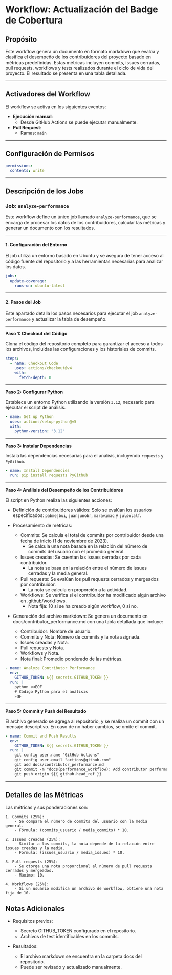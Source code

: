 # Workflow: Actualización del Badge de Cobertura

## Propósito

Este workflow genera un documento en formato markdown que evalúa y clasifica el desempeño de los contribuidores del proyecto basado en métricas predefinidas. Estas métricas incluyen commits, issues cerradas, pull requests, workflows y tests realizados durante el ciclo de vida del proyecto. El resultado se presenta en una tabla detallada.

---

## Activadores del Workflow

El workflow se activa en los siguientes eventos:

- **Ejecución manual**:
  - Desde GitHub Actions se puede ejecutar manualmente.
- **Pull Request**:
  - Ramas: `main`

---

## Configuración de Permisos

```yaml
permissions:
  contents: write
```

---

## Descripción de los Jobs

### Job: `analyze-performance`

Este workflow define un único job llamado `analyze-performance`, que se encarga de procesar los datos de los contribuidores, calcular las métricas y generar un documento con los resultados.

---

#### 1. Configuración del Entorno

El job utiliza un entorno basado en Ubuntu y se asegura de tener acceso al código fuente del repositorio y a las herramientas necesarias para analizar los datos.

```yaml
jobs:
  update-coverage:
    runs-on: ubuntu-latest
```

---

#### 2. Pasos del Job

Este apartado detalla los pasos necesarios para ejecutar el job `analyze-performance` y actualizar la tabla de desempeño.

---

**Paso 1: Checkout del Código**

Clona el código del repositorio completo para garantizar el acceso a todos los archivos, incluidas las configuraciones y los historiales de commits.

```yaml
steps:
  - name: Checkout Code
    uses: actions/checkout@v4
    with:
      fetch-depth: 0
```

---

**Paso 2: Configurar Python**

Establece un entorno Python utilizando la versión `3.12`, necesario para ejecutar el script de análisis.

```yaml
- name: Set up Python
  uses: actions/setup-python@v5
  with:
    python-version: "3.12"
```

---

**Paso 3: Instalar Dependencias**

Instala las dependencias necesarias para el análisis, incluyendo `requests` y `PyGithub`.

```yaml
- name: Install Dependencies
  run: pip install requests PyGithub
```

---

**Paso 4: Análisis del Desempeño de los Contribuidores**

El script en Python realiza las siguientes acciones:

- Definición de contribuidores válidos: Solo se evalúan los usuarios especificados: `pabmejbui`, `juanjunobr`, `maravimaq` y `julsolalf`.

- Procesamiento de métricas:

    - Commits: Se calcula el total de commits por contribuidor desde una fecha de inicio (1 de noviembre de 2023).
        - Se calcula una nota basada en la relación del número de commits del usuario con el promedio general.
    - Issues creadas: Se cuentan las issues cerradas por cada contribuidor.
        - La nota se basa en la relación entre el número de issues cerradas y la media general.
    - Pull requests: Se evalúan los pull requests cerrados y mergeados por contribuidor.
        - La nota se calcula en proporción a la actividad.
    - Workflows: Se verifica si el contribuidor ha modificado algún archivo en .github/workflows.
        - Nota fija: 10 si se ha creado algún workflow, 0 si no.

- Generación del archivo markdown: Se genera un documento en docs/contributor_performance.md con una tabla detallada que incluye:

    - Contribuidor: Nombre de usuario.
    - Commits y Nota: Número de commits y la nota asignada.
    - Issues creadas y Nota.
    - Pull requests y Nota.
    - Workflows y Nota.
    - Nota final: Promedio ponderado de las métricas.

```yaml
- name: Analyze Contributor Performance
  env:
    GITHUB_TOKEN: ${{ secrets.GITHUB_TOKEN }}
  run: |
    python <<EOF
    # Código Python para el análisis
    EOF
```

---

**Paso 5: Commit y Push del Resultado**

El archivo generado se agrega al repositorio, y se realiza un commit con un mensaje descriptivo. En caso de no haber cambios, se omite el commit.

```yaml
- name: Commit and Push Results
  env:
    GITHUB_TOKEN: ${{ secrets.GITHUB_TOKEN }}
  run: |
    git config user.name "GitHub Actions"
    git config user.email "actions@github.com"
    git add docs/contributor_performance.md
    git commit -m "docs(performance_workflow): Add contributor performance analysis" || echo "No changes to commit"
    git push origin ${{ github.head_ref }}
```

---

## Detalles de las Métricas
Las métricas y sus ponderaciones son:

    1. Commits (25%):
        - Se compara el número de commits del usuario con la media general.
        - Fórmula: (commits_usuario / media_commits) * 10.

    2. Issues creadas (25%):
        - Similar a los commits, la nota depende de la relación entre issues creadas y la media.
        - Fórmula: (issues_usuario / media_issues) * 10.

    3. Pull requests (25%):
        - Se otorga una nota proporcional al número de pull requests cerrados y mergeados.
        - Máximo: 10.

    4. Workflows (25%):
        - Si un usuario modifica un archivo de workflow, obtiene una nota fija de 10.

## Notas Adicionales

- Requisitos previos:

    - Secreto GITHUB_TOKEN configurado en el repositorio.
    - Archivos de test identificables en los commits.

- Resultados:

    - El archivo markdown se encuentra en la carpeta docs del repositorio.
    - Puede ser revisado y actualizado manualmente.
